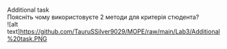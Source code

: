 Additional task\
Поясніть чому використовуєте 2 методи для критерія стюдента?\
![alt text]https://github.com/TauruSSilver9029/MOPE/raw/main/Lab3/Additional%20task.PNG

